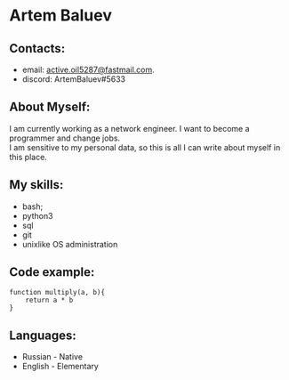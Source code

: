 # Artem Baluev

## Contacts:
- email: active.oil5287@fastmail.com.
- discord: ArtemBaluev#5633

## About Myself:
I am currently working as a network engineer. I want to become a programmer and change jobs.   
I am sensitive to my personal data, so this is all I can write about myself in this place.

## My skills:
- bash;
- python3
- sql
- git
- unixlike OS administration

## Code example:
```
function multiply(a, b){
    return a * b
}
```

## Languages:
- Russian - Native
- English - Elementary
